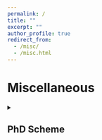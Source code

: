 ```yaml
---
permalink: /
title: ""
excerpt: ""
author_profile: true
redirect_from: 
  - /misc/
  - /misc.html
---
```

# Miscellaneous

<details> <summary><h2>PhD Scheme</h2></summary>

{% include_relative archive/PhDscheme.md %}

</details>
